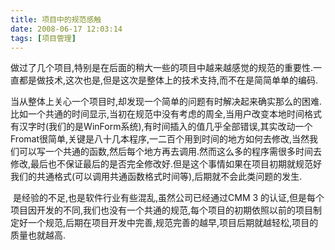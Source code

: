 ```yaml
---
title: 项目中的规范感触
date: 2008-06-17 12:03:14
tags: [项目管理]
---
```


​     做过了几个项目,特别是在后面的稍大一些的项目中越来越感觉的规范的重要性.一直都是做技术,这次也是,但是这次是整体上的技术支持,而不在是简简单单的编码.    

<!--more-->

​      当从整体上关心一个项目时,却发现一个简单的问题有时解决起来确实那么的困难.比如一个共通的时间显示,当初在规范中没有考虑的周全,当用户改变本地时间格式有汉字时(我们的是WinForm系统),有时间插入的值几乎全部错误,其实改动一个Fromat很简单,关键是八十几本程序,一二百个用到时间的地方如何去修改,当然我们可以写一个共通的函数,然后每个地方再去调用.然而这么多的程序需很多时间去修改,最后也不保证最后的是否完全修改好.但是这个事情如果在项目初期就规范好我们的共通格式(可以调用共通函数格式时间等),后期就不会此类问题的发生.

​      是经验的不足,也是软件行业有些混乱,虽然公司已经通过CMM 3 的认证,但是每个项目因开发的不同,我们也没有一个共通的规范,每个项目的初期依照以前的项目制定好一个规范,后期在项目开发中完善,规范完善的越早,项目后期就越轻松,项目的质量也就越高.